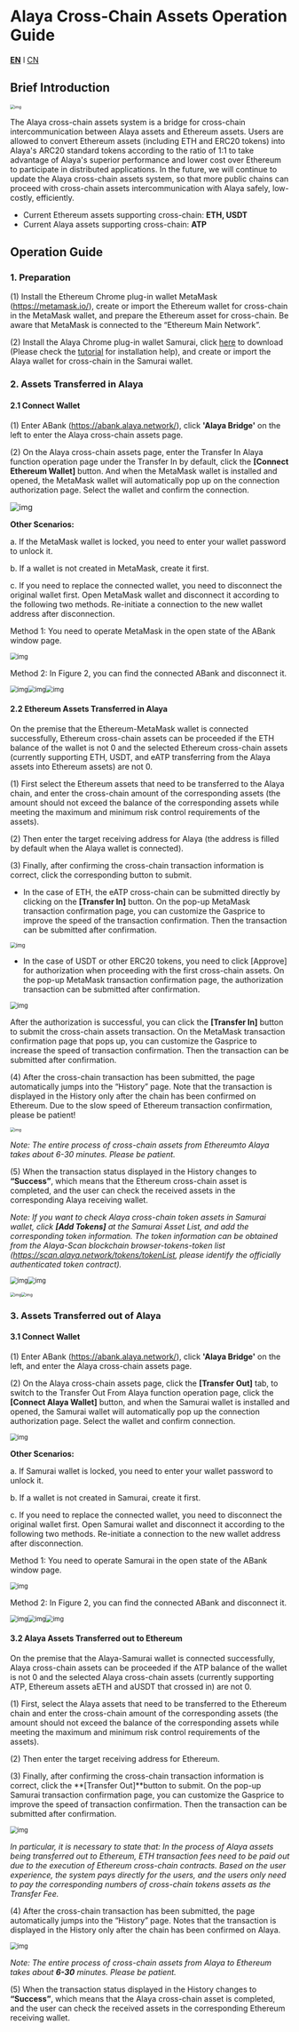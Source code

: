 # Alaya Cross-Chain Assets Operation Guide 

**[EN](#)** l [CN](https://github.com/AlayaNetwork/alaya-bridge/blob/master/docs/Alaya%20Bridge%20Manual-CN/Alaya%20Bridge%20Manual-CN.md)

## Brief Introduction

<img src="Alaya Bridge Manual-EN.assets/1.png" alt="img" style="zoom: 50%;" /> 

The Alaya cross-chain assets system is a bridge for cross-chain intercommunication between Alaya assets and Ethereum assets. Users are allowed to convert Ethereum assets (including ETH and ERC20 tokens) into Alaya's ARC20 standard tokens according to the ratio of 1:1 to take advantage of Alaya's superior performance and lower cost over Ethereum to participate in distributed applications. In the future, we will continue to update the Alaya cross-chain assets system, so that more public chains can proceed with cross-chain assets intercommunication with Alaya safely, low-costly, efficiently. 

- Current Ethereum assets supporting cross-chain: **ETH, USDT** 
- Current Alaya assets supporting cross-chain: **ATP**

 

## Operation Guide



### **1.** Preparation

 (1) Install the Ethereum Chrome plug-in wallet MetaMask (https://metamask.io/), create or import the Ethereum wallet for cross-chain in the MetaMask wallet, and prepare the Ethereum asset for cross-chain. Be aware that MetaMask is connected to the “Ethereum Main Network”. 

(2) Install the Alaya Chrome plug-in wallet Samurai, click [here](https://github.com/AlayaNetwork/Samurai/releases/download/v8.0.11/samurai-chrome-8.0.11.zip) to download (Please check the [tutorial](https://github.com/AlayaNetwork/Samurai/blob/main/docs/user-manual.md) for installation help), and create or import the Alaya wallet for cross-chain in the Samurai wallet. 



### **2.** Assets Transferred in Alaya

#### 2.1 Connect Wallet 

(1)  Enter ABank (https://abank.alaya.network/), click **'Alaya Bridge'** on the left to enter the Alaya cross-chain assets page. 

(2)  On the Alaya cross-chain assets page, enter the Transfer In Alaya function operation page under the Transfer In by default, click the **[Connect Ethereum Wallet]** button. And when the MetaMask wallet is installed and opened, the MetaMask wallet will automatically pop up on the connection authorization page. Select the wallet and confirm the connection. 

<img src="Alaya Bridge Manual-EN.assets/2.png" alt="img"  /> 

 

**Other Scenarios:** 

a. If the MetaMask wallet is locked, you need to enter your wallet password to unlock it. 

b. If a wallet is not created in MetaMask, create it first. 

c. If you need to replace the connected wallet, you need to disconnect the original wallet first. Open MetaMask wallet and disconnect it according to the following two methods. Re-initiate a connection to the new wallet address after disconnection. 

Method 1: You need to operate MetaMask in the open state of the ABank window page. 

<img src="Alaya Bridge Manual-EN.assets/3.png" alt="img" style="zoom: 80%;" /> 

Method 2: In Figure 2, you can find the connected ABank and disconnect it. 

<img src="Alaya Bridge Manual-EN.assets/4-1.png" alt="img" style="zoom: 80%;" /><img src="Alaya Bridge Manual-EN.assets/4-2.png" alt="img" style="zoom: 80%;" /><img src="Alaya Bridge Manual-EN.assets/4-3.png" alt="img" style="zoom: 80%;" /> 

 

#### 2.2 Ethereum Assets Transferred in Alaya 

On the premise that the Ethereum-MetaMask wallet is connected successfully, Ethereum cross-chain assets can be proceeded if the ETH balance of the wallet is not 0 and the selected Ethereum cross-chain assets (currently supporting ETH, USDT, and eATP transferring from the Alaya assets into Ethereum assets) are not 0. 

(1) First select the Ethereum assets that need to be transferred to the Alaya chain, and enter the cross-chain amount of the corresponding assets (the amount should not exceed the balance of the corresponding assets while meeting the maximum and minimum risk control requirements of the assets). 

(2) Then enter the target receiving address for Alaya (the address is filled by default when the Alaya wallet is connected). 

(3) Finally, after confirming the cross-chain transaction information is correct, click the corresponding button to submit. 

- In the case of ETH, the eATP cross-chain can be submitted directly by clicking on the **[Transfer In]** button. On the pop-up MetaMask transaction confirmation page, you can customize the Gasprice to improve the speed of the transaction confirmation. Then the transaction can be submitted after confirmation. 

<img src="Alaya Bridge Manual-EN.assets/5.png" alt="img" style="zoom: 67%;" /> 

 

- In the case of USDT or other ERC20 tokens, you need to click [Approve] for authorization when proceeding with the first cross-chain assets. On the pop-up MetaMask transaction confirmation page, the authorization transaction can be submitted after confirmation. 

<img src="Alaya Bridge Manual-EN.assets/6.png" alt="img" style="zoom: 80%;" /> 

After the authorization is successful, you can click the **[Transfer In]** button to submit the cross-chain assets transaction. On the MetaMask transaction confirmation page that pops up, you can customize the Gasprice to increase the speed of transaction confirmation. Then the transaction can be submitted after confirmation. 

 

(4) After the cross-chain transaction has been submitted, the page automatically jumps into the “History” page. Note that the transaction is displayed in the History only after the chain has been confirmed on Ethereum. Due to the slow speed of Ethereum transaction confirmation, please be patient! 

<img src="Alaya Bridge Manual-EN.assets/7.png" alt="img" style="zoom: 50%;" /> 

*Note: The entire process of cross-chain assets from Ethereumto Alaya takes about 6-30 minutes. Please be patient.* 

 

(5) When the transaction status displayed in the History changes to **“Success”**, which means that the Ethereum cross-chain asset is completed, and the user can check the received assets in the corresponding Alaya receiving wallet. 

*Note: If you want to check Alaya cross-chain token assets in Samurai wallet, click **[Add Tokens]** at the Samurai Asset List, and add the corresponding token information. The token information can be obtained from the Alaya-Scan blockchain browser-tokens-token list (https://scan.alaya.network/tokens/tokenList, please identify the officially authenticated token contract).* 

<img src="Alaya Bridge Manual-EN.assets/8-1.png" alt="img" style="zoom: 80%;" /><img src="Alaya Bridge Manual-EN.assets/8-2.png" alt="img" style="zoom: 80%;" /> 

<img src="Alaya Bridge Manual-EN.assets/8-3.png" alt="img" style="zoom: 50%;" /><img src="Alaya Bridge Manual-EN.assets/8-4.png" alt="img" style="zoom: 50%;" /> 

 

 

 

### **3.** Assets Transferred out of Alaya 

#### 3.1 Connect Wallet

(1) Enter ABank (https://abank.alaya.network/), click **'Alaya Bridge'** on the left, and enter the Alaya cross-chain assets page. 

(2) On the Alaya cross-chain assets page, click the **[Transfer Out]** tab, to switch to the Transfer Out From Alaya function operation page, click the **[Connect Alaya Wallet]** button, and when the Samurai wallet is installed and opened, the Samurai wallet will automatically pop up the connection authorization page. Select the wallet and confirm connection. 

<img src="Alaya Bridge Manual-EN.assets/9.png" alt="img" style="zoom: 80%;" /> 

 

**Other Scenarios:** 

a. If Samurai wallet is locked, you need to enter your wallet password to unlock it. 

b. If a wallet is not created in Samurai, create it first. 

c. If you need to replace the connected wallet, you need to disconnect the original wallet first. Open Samurai wallet and disconnect it according to the following two methods. Re-initiate a connection to the new wallet address after disconnection. 

Method 1: You need to operate Samurai in the open state of the ABank window page. 

<img src="Alaya Bridge Manual-EN.assets/10.png" alt="img" style="zoom: 80%;" /> 

Method 2: In Figure 2, you can find the connected ABank and disconnect it. 

<img src="Alaya Bridge Manual-EN.assets/10-1.png" alt="img" style="zoom: 80%;" /><img src="Alaya Bridge Manual-EN.assets/10-2.png" alt="img" style="zoom: 80%;" /><img src="Alaya Bridge Manual-EN.assets/10-3.png" alt="img" style="zoom: 80%;" /> 

#### 3.2 Alaya Assets Transferred out to Ethereum

On the premise that the Alaya-Samurai wallet is connected successfully, Alaya cross-chain assets can be proceeded if the ATP balance of the wallet is not 0 and the selected Alaya cross-chain assets (currently supporting ATP, Ethereum assets aETH and aUSDT that crossed in) are not 0. 

(1) First, select the Alaya assets that need to be transferred to the Ethereum chain and enter the cross-chain amount of the corresponding assets (the amount should not exceed the balance of the corresponding assets while meeting the maximum and minimum risk control requirements of the assets). 

(2) Then enter the target receiving address for Ethereum. 

(3) Finally, after confirming the cross-chain transaction information is correct, click the **[Transfer Out]**button to submit. On the pop-up Samurai transaction confirmation page, you can customize the Gasprice to improve the speed of transaction confirmation. Then the transaction can be submitted after confirmation.

<img src="Alaya Bridge Manual-EN.assets/11.png" alt="img" style="zoom: 80%;" /> 

*In particular, it is necessary to state that: In the process of Alaya assets being transferred out to Ethereum, ETH transaction fees need to be paid out due to the execution of Ethereum cross-chain contracts. Based on the user experience, the system pays directly for the users, and the users only need to pay the corresponding numbers of cross-chain tokens assets as the Transfer Fee.* 

 

(4) After the cross-chain transaction has been submitted, the page automatically jumps into the “History” page. Notes that the transaction is displayed in the History only after the chain has been confirmed on Alaya. 

<img src="Alaya Bridge Manual-EN.assets/12.png" alt="img" style="zoom: 80%;" /> 

*Note: The entire process of cross-chain assets from Alaya to Ethereum takes about **6-30** minutes. Please be patient.* 

 

(5) When the transaction status displayed in the History changes to **“Success”**, which means that the Alaya cross-chain asset is completed, and the user can check the received assets in the corresponding Ethereum receiving wallet.  
